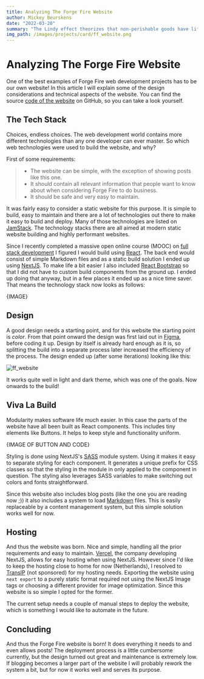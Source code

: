 ```yaml
---
title: Analyzing The Forge Fire Website
author: Mickey Beurskens
date: "2022-03-20"
summary: "The Lindy effect theorizes that non-perishable goods have life expectancy poportional to their current age. How does this effect software?"
img_path: /images/projects/card/ff_website.png
---
```


# Analyzing The Forge Fire Website

One of the best examples of Forge Fire web development projects has to be our own website! In this article I will explain some of the design considerations and technical aspects of the website. You can find the source [code of the website]() on GitHub, so you can take a look yourself.

## The Tech Stack

Choices, endless choices. The web development world contains more different technologies than any one developer can ever master. So which web technologies were used to build the website, and why?

First of some requirements:

> - The website can be simple, with the exception of showing posts like this one.
> - It should contain all relevant information that people want to know about when considering Forge Fire to do business.
> - It should be safe and very easy to maintain.

It was fairly easy to consider a static website for this purpose. It is simple to build, easy to maintain and there are a lot of technologies out there to make it easy to build and deploy. Many of those technologies are listed on [JamStack](https://jamstack.org/). The technology stacks there are all aimed at modern static website building and highly performant websites.

Since I recently completed a massive open online course (MOOC) on [full stack development]() I figured I would build using [React]().  The back end would consist of simple Markdown files and as a static build solution I ended up using [NextJS](). To make life a bit easier I also included [React Bootstrap]() so that I did not have to custom build components from the ground up. I ended up doing that anyway, but in a few places it ended up as a nice time saver. That means the technology stack now looks as follows:

{IMAGE}

## Design

A good design needs a starting point, and for this website the starting point is *color*. From that point onward the design was first laid out in [Figma](), before coding it up. Design by itself is already hard enough as it is, so splitting the build into a separate process later increased the efficiency of the process. The design ended up (after some iterations) looking like this:

![ff_website](/images/projects/card/ff_website.png)

It works quite well in light and dark theme, which was one of the goals. Now onwards to the build!

## Viva La Build

Modularity makes software life much easier. In this case the parts of the website have all been built as React components. This includes tiny elements like Buttons. It helps to keep style and functionality uniform. 

{IMAGE OF BUTTON AND CODE}

Styling is done using NextJS's [SASS]() module system. Using it makes it easy to separate styling for each component. It generates a unique prefix for CSS classes so that the styling in the module in only applied to the component in question. The styling also leverages SASS variables to make switching out colors and fonts straightforward.

Since this website also includes blog posts (like the one you are reading now ;)) it also includes a system to load [Markdown]() files. This is easily replaceable by a content management system, but this simple solution works well for now.

## Hosting

And thus the website was born. Nice and simple, handling all the prior requirements and easy to maintain. [Vercel](), the company developing NextJS, allows for easy hosting when using NextJS. However since I'd like to keep the hosting close to home for now (Netherlands), I resolved to [TransIP]() (not sponsored) for my hosting needs. Exporting the website using `next export` to a purely static format required not using the NextJS Image tags or choosing a different provider for image optimization. Since this website is so simple I opted for the former. 

The current setup needs a couple of manual steps to deploy the website, which is something I would like to automate in the future.

## Concluding

And thus the Forge Fire website is born! It does everything it needs to and even allows posts! The deployment process is a little cumbersome currently, but the design turned out great and maintenance is extremely low. If blogging becomes a larger part of the website I will probably rework the system a bit, but for now it works well and serves its purpose. 


